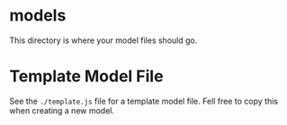 # models

This directory is where your model files should go. 

# Template Model File

See the `./template.js` file for a template model file. Fell free to copy this 
when creating a new model.
